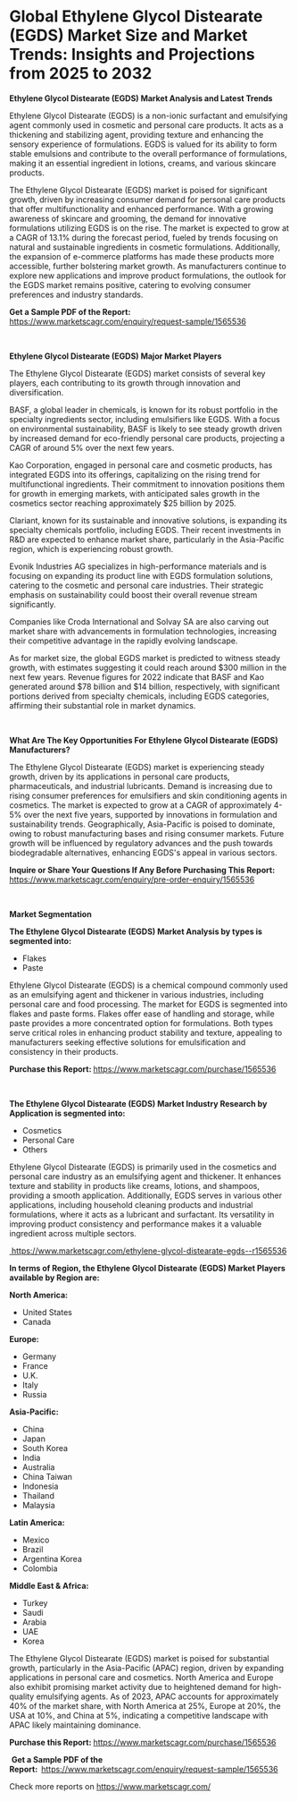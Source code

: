 <p><h1>Global Ethylene Glycol Distearate (EGDS) Market Size and Market Trends: Insights and Projections from 2025 to 2032</h1></p><p><strong>Ethylene Glycol Distearate (EGDS) Market Analysis and Latest Trends</strong></p>
<p><p>Ethylene Glycol Distearate (EGDS) is a non-ionic surfactant and emulsifying agent commonly used in cosmetic and personal care products. It acts as a thickening and stabilizing agent, providing texture and enhancing the sensory experience of formulations. EGDS is valued for its ability to form stable emulsions and contribute to the overall performance of formulations, making it an essential ingredient in lotions, creams, and various skincare products.</p><p>The Ethylene Glycol Distearate (EGDS) market is poised for significant growth, driven by increasing consumer demand for personal care products that offer multifunctionality and enhanced performance. With a growing awareness of skincare and grooming, the demand for innovative formulations utilizing EGDS is on the rise. The market is expected to grow at a CAGR of 13.1% during the forecast period, fueled by trends focusing on natural and sustainable ingredients in cosmetic formulations. Additionally, the expansion of e-commerce platforms has made these products more accessible, further bolstering market growth. As manufacturers continue to explore new applications and improve product formulations, the outlook for the EGDS market remains positive, catering to evolving consumer preferences and industry standards.</p></p>
<p><strong>Get a Sample PDF of the Report:&nbsp;</strong> <a href="https://www.marketscagr.com/enquiry/request-sample/1565536?utm_campaign=2038&utm_medium=2&utm_source=Github&utm_content=ia&utm_term=01022025&utm_id=ethylene-glycol-distearate-egds">https://www.marketscagr.com/enquiry/request-sample/1565536</a></p>
<p>&nbsp;</p>
<p><strong>Ethylene Glycol Distearate (EGDS) Major Market Players</strong></p>
<p><p>The Ethylene Glycol Distearate (EGDS) market consists of several key players, each contributing to its growth through innovation and diversification. </p><p>BASF, a global leader in chemicals, is known for its robust portfolio in the specialty ingredients sector, including emulsifiers like EGDS. With a focus on environmental sustainability, BASF is likely to see steady growth driven by increased demand for eco-friendly personal care products, projecting a CAGR of around 5% over the next few years.</p><p>Kao Corporation, engaged in personal care and cosmetic products, has integrated EGDS into its offerings, capitalizing on the rising trend for multifunctional ingredients. Their commitment to innovation positions them for growth in emerging markets, with anticipated sales growth in the cosmetics sector reaching approximately $25 billion by 2025.</p><p>Clariant, known for its sustainable and innovative solutions, is expanding its specialty chemicals portfolio, including EGDS. Their recent investments in R&D are expected to enhance market share, particularly in the Asia-Pacific region, which is experiencing robust growth.</p><p>Evonik Industries AG specializes in high-performance materials and is focusing on expanding its product line with EGDS formulation solutions, catering to the cosmetic and personal care industries. Their strategic emphasis on sustainability could boost their overall revenue stream significantly.</p><p>Companies like Croda International and Solvay SA are also carving out market share with advancements in formulation technologies, increasing their competitive advantage in the rapidly evolving landscape.</p><p>As for market size, the global EGDS market is predicted to witness steady growth, with estimates suggesting it could reach around $300 million in the next few years. Revenue figures for 2022 indicate that BASF and Kao generated around $78 billion and $14 billion, respectively, with significant portions derived from specialty chemicals, including EGDS categories, affirming their substantial role in market dynamics.</p></p>
<p>&nbsp;</p>
<p><strong>What Are The Key Opportunities For Ethylene Glycol Distearate (EGDS) Manufacturers?</strong></p>
<p><p>The Ethylene Glycol Distearate (EGDS) market is experiencing steady growth, driven by its applications in personal care products, pharmaceuticals, and industrial lubricants. Demand is increasing due to rising consumer preferences for emulsifiers and skin conditioning agents in cosmetics. The market is expected to grow at a CAGR of approximately 4-5% over the next five years, supported by innovations in formulation and sustainability trends. Geographically, Asia-Pacific is poised to dominate, owing to robust manufacturing bases and rising consumer markets. Future growth will be influenced by regulatory advances and the push towards biodegradable alternatives, enhancing EGDS's appeal in various sectors.</p></p>
<p><strong>Inquire or Share Your Questions If Any Before Purchasing This Report:</strong> <a href="https://www.marketscagr.com/enquiry/pre-order-enquiry/1565536?utm_campaign=2038&utm_medium=2&utm_source=Github&utm_content=ia&utm_term=01022025&utm_id=ethylene-glycol-distearate-egds">https://www.marketscagr.com/enquiry/pre-order-enquiry/1565536</a></p>
<p>&nbsp;</p>
<p><strong>Market Segmentation</strong></p>
<p><strong>The Ethylene Glycol Distearate (EGDS) Market Analysis by types is segmented into:</strong></p>
<p><ul><li>Flakes</li><li>Paste</li></ul></p>
<p><p>Ethylene Glycol Distearate (EGDS) is a chemical compound commonly used as an emulsifying agent and thickener in various industries, including personal care and food processing. The market for EGDS is segmented into flakes and paste forms. Flakes offer ease of handling and storage, while paste provides a more concentrated option for formulations. Both types serve critical roles in enhancing product stability and texture, appealing to manufacturers seeking effective solutions for emulsification and consistency in their products.</p></p>
<p><strong>Purchase this Report:&nbsp;</strong><a href="https://www.marketscagr.com/purchase/1565536?utm_campaign=2038&utm_medium=2&utm_source=Github&utm_content=ia&utm_term=01022025&utm_id=ethylene-glycol-distearate-egds">https://www.marketscagr.com/purchase/1565536</a></p>
<p>&nbsp;</p>
<p><strong>The Ethylene Glycol Distearate (EGDS) Market Industry Research by Application is segmented into:</strong></p>
<p><ul><li>Cosmetics</li><li>Personal Care</li><li>Others</li></ul></p>
<p><p>Ethylene Glycol Distearate (EGDS) is primarily used in the cosmetics and personal care industry as an emulsifying agent and thickener. It enhances texture and stability in products like creams, lotions, and shampoos, providing a smooth application. Additionally, EGDS serves in various other applications, including household cleaning products and industrial formulations, where it acts as a lubricant and surfactant. Its versatility in improving product consistency and performance makes it a valuable ingredient across multiple sectors.</p></p>
<p><a href="https://www.marketscagr.com/ethylene-glycol-distearate-egds--r1565536?utm_campaign=2038&utm_medium=2&utm_source=Github&utm_content=ia&utm_term=01022025&utm_id=ethylene-glycol-distearate-egds">&nbsp;https://www.marketscagr.com/ethylene-glycol-distearate-egds--r1565536</a></p>
<p><strong>In terms of Region, the Ethylene Glycol Distearate (EGDS) Market Players available by Region are:</strong></p>
<p>
    <p> <strong> North America: </strong>
        <ul>
            <li>United States</li>
            <li>Canada</li>
        </ul>
        </p> 
    <p> <strong> Europe: </strong>
        <ul>
            <li>Germany</li>
            <li>France</li>
            <li>U.K.</li>
            <li>Italy</li>
            <li>Russia</li>
        </ul>
        </p> 
    <p> <strong> Asia-Pacific: </strong>
        <ul>
            <li>China</li>
            <li>Japan</li>
            <li>South Korea</li>
            <li>India</li>
            <li>Australia</li>
            <li>China Taiwan</li>
            <li>Indonesia</li>
            <li>Thailand</li>
            <li>Malaysia</li>
        </ul>
        </p> 
    <p> <strong> Latin America: </strong>
        <ul>
            <li>Mexico</li>
            <li>Brazil</li>
            <li>Argentina Korea</li>
            <li>Colombia</li>
        </ul>
        </p> 
    <p> <strong> Middle East & Africa: </strong>
        <ul>
            <li>Turkey</li>
            <li>Saudi</li>
            <li>Arabia</li>
            <li>UAE</li>
            <li>Korea</li>
        </ul>
    </p>
    </p>
<p><p>The Ethylene Glycol Distearate (EGDS) market is poised for substantial growth, particularly in the Asia-Pacific (APAC) region, driven by expanding applications in personal care and cosmetics. North America and Europe also exhibit promising market activity due to heightened demand for high-quality emulsifying agents. As of 2023, APAC accounts for approximately 40% of the market share, with North America at 25%, Europe at 20%, the USA at 10%, and China at 5%, indicating a competitive landscape with APAC likely maintaining dominance.</p></p>
<p><strong>Purchase this Report: </strong><a href="https://www.marketscagr.com/purchase/1565536?utm_campaign=2038&utm_medium=2&utm_source=Github&utm_content=ia&utm_term=01022025&utm_id=ethylene-glycol-distearate-egds">https://www.marketscagr.com/purchase/1565536</a></p>
<p>&nbsp;<strong>Get a Sample PDF of the Report:&nbsp;&nbsp;</strong><a href="https://www.marketscagr.com/enquiry/request-sample/1565536?utm_campaign=2038&utm_medium=2&utm_source=Github&utm_content=ia&utm_term=01022025&utm_id=ethylene-glycol-distearate-egds">https://www.marketscagr.com/enquiry/request-sample/1565536</a></p>
<p><strong></strong></p>
<p>Check more reports on <a href="https://www.marketscagr.com/?utm_campaign=2038&utm_medium=2&utm_source=Github&utm_content=ia&utm_term=01022025&utm_id=ethylene-glycol-distearate-egds">https://www.marketscagr.com/</a></p>